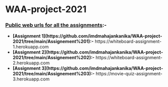 # WAA-project-2021

### <ins>Public web urls for all the assignments</ins>:-
<ul>
<li><b>[Assignment 1](https://github.com/imdmahajankanika/WAA-project-2021/tree/main/Assignement%201):-</b> https://whiteboard-assignment-1.herokuapp.com </li>
<li><b>[Assignment 2](https://github.com/imdmahajankanika/WAA-project-2021/tree/main/Assignement%202):-</b> https://whiteboard-assignment-2.herokuapp.com </li>
<li><b>[Assignment 3](https://github.com/imdmahajankanika/WAA-project-2021/tree/main/Assignement%203):-</b> https://movie-quiz-assignment-3.herokuapp.com </li>
</ul>